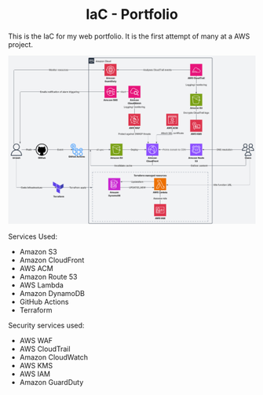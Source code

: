 <h1 align="center"> IaC - Portfolio</h1>
This is the IaC for my web portfolio. It is the first attempt of many at a AWS project.

![Architecture](./port-1.png)

Services Used:
<ul>
  <li>Amazon S3</li>
  <li>Amazon CloudFront</li>
  <li>AWS ACM</li>
  <li>Amazon Route 53</li>
  <li>AWS Lambda</li>
  <li>Amazon DynamoDB</li>
  <li>GitHub Actions</li>
  <li>Terraform</li>
</ul>

Security services used:
<ul>
  <li>AWS WAF</li>
  <li>AWS CloudTrail</li>
  <li>Amazon CloudWatch</li>
  <li>AWS KMS</li>
  <li>AWS IAM</li>
  <li>Amazon GuardDuty</li>
</ul>
